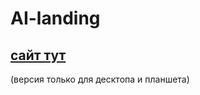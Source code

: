 # AI-landing
## [сайт тут](https://zevina.github.io/AI-landing/)
(версия только для десктопа и планшета)
